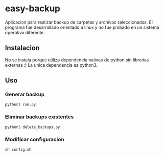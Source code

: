 # easy-backup

Aplicacion para realizar backup de carpetas y archivos seleccionados. El programa fue desarrollado orientado a linux y no fue probado en un sistema operativo diferente.

## Instalacion

No se instala porque utiliza dependencia nativas de python sin librerias externas :)
La unica dependencia es python3.

## Uso

### Generar backup

`python3 run.py`

### Eliminar backups existentes

`python3 delete_backups.py`

### Modificar configuracion

`sh config.sh`
